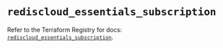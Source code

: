 # `rediscloud_essentials_subscription`

Refer to the Terraform Registry for docs: [`rediscloud_essentials_subscription`](https://registry.terraform.io/providers/redislabs/rediscloud/2.7.1/docs/resources/essentials_subscription).
